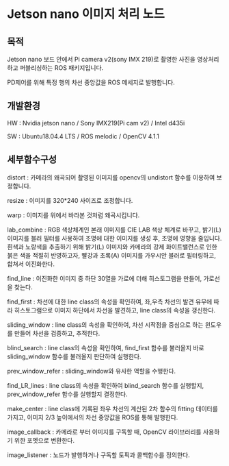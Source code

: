 # Jetson nano 이미지 처리 노드

## 목적 
Jetson nano 보드 안에서 Pi camera v2(sony IMX 219)로 촬영한 사진을 영상처리하고 퍼블리싱하는 ROS 패키지입니다.

PD제어를 위해 특정 행의 차선 중앙값을 ROS 메세지로 발행합니다.

## 개발환경
HW : Nvidia jetson nano / Sony IMX219(Pi cam v2) / Intel d435i

SW : Ubuntu18.04.4 LTS / ROS melodic / OpenCV 4.1.1

## 세부함수구성
distort : 카메라의 왜곡되어 촬영된 이미지를 opencv의 undistort 함수를 이용하여 보정합니다.

resize : 이미지를 320*240 사이즈로 조정합니다.

warp : 이미지를 위에서 바라본 것처럼 왜곡시킵니다.

lab_combine : RGB 색상체계인 본래 이미지를 CIE LAB 색상 체계로 바꾸고, 밝기(L) 이미지를 블러 필터를 사용하여 조명에 대한 이미지를 생성 후, 조명에 영향을 줄입니다.
흰색과 노랑색을 추출하기 위해 밝기(L) 이미지와 카메라의 강제 화이트밸런스로 인한 붉은 색을 적절히 반영하고자, 빨강과 초록(A) 이미지를 가우시안 블러로 필터링하고, 합쳐서 이진화한다.

find_line : 이진화한 이미지 중 하단 30열을 가로에 더해 히스토그램을 만들어, 가로선을 찾는다.

find_first : 차선에 대한 line class의 속성을 확인하여, 좌,우측 차선의 발견 유무에 따라 히스토그램으로 이미지 하단에서 차선을 발견하고, line class의 속성을 갱신한다.

sliding_window : line class의 속성을 확인하여, 차선 시작점을 중심으로 하는 윈도우를 만들어 차선을 검증하고, 추적한다.

blind_search : line class의 속성을 확인하여, find_first 함수를 불러올지 바로 sliding_window 함수를 불러올지 판단하여 실행한다.

prev_window_refer : sliding_window와 유사한 역할을 수행한다.

find_LR_lines : line class의 속성을 확인하여 blind_search 함수를 실행할지, prev_window_refer 함수를 실행할지 결정한다.

make_center : line class에 기록된 좌우 차선의 계산된 2차 함수의 fitting 데이터를 가지고, 이미지 2/3 높이에서의 차선 중앙값을 ROS를 통해 발행한다.

image_callback : 카메라로 부터 이미지를 구독할 때, OpenCV 라이브러리를 사용하기 위한 포멧으로 변환한다.

image_listener : 노드가 발행하거나 구독할 토픽과 콜백함수를 정의한다.